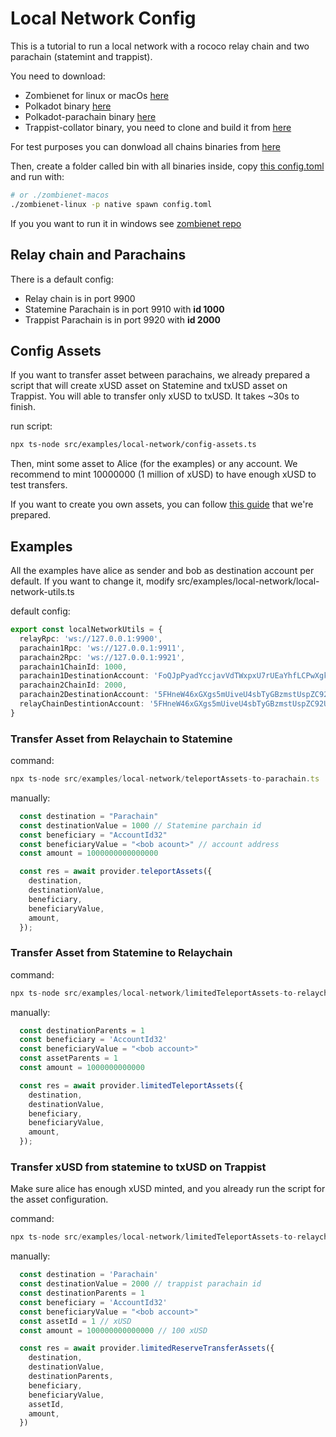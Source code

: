 Local Network Config
=======

This is a tutorial to run a local network with a rococo relay chain and two parachain (statemint and trappist).

You need to download:

<ul>
  <li>
    Zombienet for linux or macOs
    <a href="https://github.com/paritytech/zombienet/releases">here</a>
  </li>
  <li>
    Polkadot binary
    <a href="https://github.com/paritytech/polkadot/releases">here</a>
  </li>
  <li>
    Polkadot-parachain binary
    <a href="https://github.com/paritytech/cumulus/releases">here</a>
  </li>
  <li>
    Trappist-collator binary, you need to clone and build it from
    <a href="https://github.com/paritytech/trappist">here</a>
  </li>
</ul>

For test purposes you can donwload all chains binaries from <a href="https://drive.google.com/drive/folders/1JOZcJGkeNsLnQ7-1qC6RJx7fltkN4RY_?usp=sharing"> here</a>

Then, create a folder called bin with all binaries inside, copy <a href="./config.toml">this config.toml</a> and run with:

```sh
# or ./zombienet-macos
./zombienet-linux -p native spawn config.toml
```

If you you want to run it in windows see <a href="https://github.com/paritytech/zombienet">zombienet repo</a>

## Relay chain and Parachains

There is a default config:

<ul>
  <li>Relay chain is in port 9900</li>
  <li>Statemine Parachain is in port 9910 with <Strong> id 1000 </strong> </li>
  <li>Trappist Parachain is in port 9920 with <strong> id 2000 </strong> </li>
</ul>


## Config Assets

If you want to transfer asset between parachains, we already prepared a script that will create xUSD asset on Statemine and txUSD asset on Trappist. You will able to transfer only xUSD to txUSD. It takes ~30s to finish.

run script:

```sh
npx ts-node src/examples/local-network/config-assets.ts
```

Then, mint some asset to Alice (for the examples) or any account. We recommend to mint 10000000 (1 million of xUSD) to have enough xUSD to test transfers.

If you want to create you own assets, you can follow <a href="./manually-config-assets.md">this guide</a> that we're prepared.

## Examples

All the examples have alice as sender and bob as destination account per default. If you want to change it, modify src/examples/local-network/local-network-utils.ts

default config:

```ts
export const localNetworkUtils = {
  relayRpc: 'ws://127.0.0.1:9900',
  parachain1Rpc: 'ws://127.0.0.1:9911',
  parachain2Rpc: 'ws://127.0.0.1:9921',
  parachain1ChainId: 1000,
  parachain1DestinationAccount: 'FoQJpPyadYccjavVdTWxpxU7rUEaYhfLCPwXgkfD6Zat9QP', // bob account on statemine
  parachain2ChainId: 2000,
  parachain2DestinationAccount: '5FHneW46xGXgs5mUiveU4sbTyGBzmstUspZC92UhjJM694ty', //bob account on trappist
  relayChainDestintionAccount: '5FHneW46xGXgs5mUiveU4sbTyGBzmstUspZC92UhjJM694ty', // bob account on relay
}
```

### Transfer Asset from Relaychain to Statemine

command:
```ts
npx ts-node src/examples/local-network/teleportAssets-to-parachain.ts
```

manually:
```ts
  const destination = "Parachain"
  const destinationValue = 1000 // Statemine parchain id
  const beneficiary = "AccountId32"
  const beneficiaryValue = "<bob acount>" // account address
  const amount = 1000000000000000

  const res = await provider.teleportAssets({
    destination,
    destinationValue,
    beneficiary,
    beneficiaryValue,
    amount,
  });
```

### Transfer Asset from Statemine to Relaychain

command:
```ts
npx ts-node src/examples/local-network/limitedTeleportAssets-to-relaychain.ts
```

manually:
```ts
  const destinationParents = 1
  const beneficiary = 'AccountId32'
  const beneficiaryValue = "<bob account>"
  const assetParents = 1
  const amount = 1000000000000

  const res = await provider.limitedTeleportAssets({
    destination,
    destinationValue,
    beneficiary,
    beneficiaryValue,
    amount,
  });
```

### Transfer xUSD from statemine to txUSD on Trappist

Make sure alice has enough xUSD minted, and you already run the script for the asset configuration.

command:
```ts
npx ts-node src/examples/local-network/limitedTeleportAssets-to-relaychain.ts
```

manually:
```ts
  const destination = 'Parachain'
  const destinationValue = 2000 // trappist parachain id
  const destinationParents = 1
  const beneficiary = 'AccountId32'
  const beneficiaryValue = "<bob account>"
  const assetId = 1 // xUSD
  const amount = 100000000000000 // 100 xUSD

  const res = await provider.limitedReserveTransferAssets({
    destination,
    destinationValue,
    destinationParents,
    beneficiary,
    beneficiaryValue,
    assetId,
    amount,
  })
```
